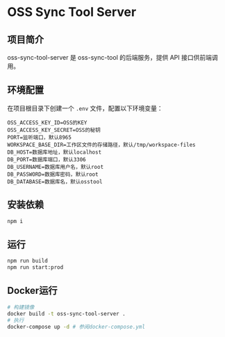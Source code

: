 # OSS Sync Tool Server

## 项目简介
oss-sync-tool-server 是 oss-sync-tool 的后端服务，提供 API 接口供前端调用。

## 环境配置
在项目根目录下创建一个 `.env` 文件，配置以下环境变量：

```env
OSS_ACCESS_KEY_ID=OSS的KEY
OSS_ACCESS_KEY_SECRET=OSS的秘钥
PORT=监听端口，默认8965
WORKSPACE_BASE_DIR=工作区文件的存储路径，默认/tmp/workspace-files
DB_HOST=数据库地址，默认localhost
DB_PORT=数据库端口，默认3306
DB_USERNAME=数据库用户名，默认root
DB_PASSWORD=数据库密码，默认root
DB_DATABASE=数据库名，默认osstool
```

## 安装依赖

```bash
npm i
```

## 运行
```bash
npm run build
npm run start:prod
```

## Docker运行

```bash
# 构建镜像
docker build -t oss-sync-tool-server .
# 执行
docker-compose up -d # 参阅docker-compose.yml
```